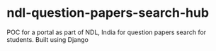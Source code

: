 # ndl-question-papers-search-hub
POC for a portal as part of NDL, India for question papers search for students. Built using Django
